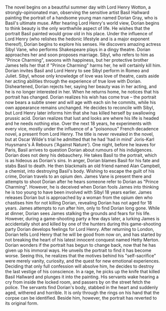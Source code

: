  The novel begins on a beautiful summer day with Lord Henry Wotton, a strongly-opinionated man, observing the sensitive artist Basil Hallward painting the portrait of a handsome young man named Dorian Gray, who is Basil's ultimate muse. After hearing Lord Henry's world view, Dorian begins to think beauty is the only worthwhile aspect of life. He wishes that the portrait Basil painted would grow old in his place. Under the influence of Lord Henry (who relishes the hedonic lifestyle and is a major exponent thereof), Dorian begins to explore his senses. He discovers amazing actress Sibyl Vane, who performs Shakespeare plays in a dingy theatre. Dorian approaches her and soon proposes marriage. Sibyl, who refers to him as "Prince Charming", swoons with happiness, but her protective brother James tells her that if "Prince Charming" harms her, he will certainly kill him. Dorian invites Basil and Lord Henry to see Sibyl perform in Romeo and Juliet. Sibyl, whose only knowledge of love was love of theatre, casts aside her acting abilities through the experience of true love with Dorian. Disheartened, Dorian rejects her, saying her beauty was in her acting, and he is no longer interested in her. When he returns home, he notices that his portrait has changed. Dorian realizes his wish has come true – the portrait now bears a subtle sneer and will age with each sin he commits, while his own appearance remains unchanged. He decides to reconcile with Sibyl, but Lord Henry later informs him that she has killed herself by swallowing prussic acid. Dorian realizes that lust and looks are where his life is headed and he needs nothing else. Over the next 18 years, he experiments with every vice, mostly under the influence of a "poisonous" French decadence novel, a present from Lord Henry. The title is never revealed in the novel, but at Oscar Wilde's trial he admitted that he had 'had in mind' Joris-Karl Huysmans's À Rebours ('Against Nature'). One night, before he leaves for Paris, Basil arrives to question Dorian about rumours of his indulgences. Dorian does not deny his debauchery. He takes Basil to the portrait, which is as hideous as Dorian's sins. In anger, Dorian blames Basil for his fate and stabs Basil to death. He then blackmails an old friend named Alan Campbell, a chemist, into destroying Basil's body. Wishing to escape the guilt of his crime, Dorian travels to an opium den. James Vane is present there and attempts to shoot Dorian after he hears someone refer to Dorian as "Prince Charming". However, he is deceived when Dorian fools James into thinking he is too young to have been involved with Sibyl 18 years earlier. James releases Dorian but is approached by a woman from the opium den who chastises him for not killing Dorian, revealing Dorian has not aged for 18 years. James attempts to run after him, only to find Dorian long gone. While at dinner, Dorian sees James stalking the grounds and fears for his life. However, during a game-shooting party a few days later, a lurking James is accidentally shot and killed by one of the hunters during this game-shooting party Dorian develops feelings for Lord Henry. After returning to London, Dorian tells Lord Henry that he will be good from now on, and has started by not breaking the heart of his latest innocent conquest named Hetty Merton. Dorian wonders if the portrait has begun to change back, now that he has given up his immoral ways. He unveils the portrait to find it has become worse. Seeing this, he realizes that the motives behind his "self-sacrifice" were merely vanity, curiosity, and the quest for new emotional experiences. Deciding that only full confession will absolve him, he decides to destroy the last vestige of his conscience. In a rage, he picks up the knife that killed Basil Hallward and plunges it into the painting. His servants wake hearing a cry from inside the locked room, and passers by on the street fetch the police. The servants find Dorian's body, stabbed in the heart and suddenly aged, withered and horrible. It is only through the rings on his hand that the corpse can be identified. Beside him, however, the portrait has reverted to its original form.